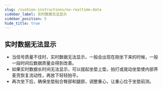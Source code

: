 ```yaml
---
slug: /cushion-instructions/no-realtime-data
sidebar_label: 实时数据无法显示
sidebar_position: 5
hide_title: true
---
```


## 实时数据无法显示

- 当信号质量不佳时，实时数据无法显示，一般会出现在刚坐下来的时候，一般一段时间后数据质量会得到改善。
- 如果实时数据长时间无法显示，可以提起坐垫上垫，拍打或晃动坐垫使内部荞麦壳恢复流动性，再放下轻轻拍平。
- 再次坐下后，确保坐垫贴合臀部和腿部，调整重心，让重心位于坐垫前测。